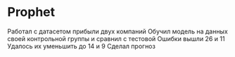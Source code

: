 # Prophet
 
Работал с датасетом прибыли двух компаний
Обучил модель на данных своей контрольной группы и сравнил с тестовой
Ошибки вышли 26 и 11
Удалось их уменьшить до 14 и 9
Сделал прогноз